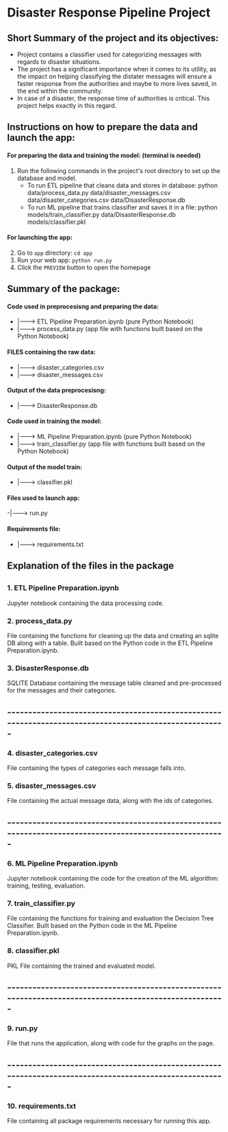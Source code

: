 # Disaster Response Pipeline Project

## Short Summary of the project and its objectives:

- Project contains a classifier used for categorizing messages with regards to disaster situations.
- The project has a significant importance when it comes to its utility, as the impact on helping classifying the distater messages will ensure a faster response from the authorities and maybe to more lives saved, in the end within the community.
- In case of a disaster, the response time of authorities is critical. This project helps exactly in this regard.


##  Instructions on how to prepare the data and launch the app:

#### For preparing the data and training the model: (terminal is needed)

1. Run the following commands in the project's root directory to set up the database and model.
    - To run ETL pipeline that cleans data and stores in database:
                                  python data/process_data.py data/disaster_messages.csv data/disaster_categories.csv data/DisasterResponse.db
    - To run ML pipeline that trains classifier and saves it in a file:
                                 python models/train_classifier.py data/DisasterResponse.db models/classifier.pkl


#### For launching the app:

2. Go to `app` directory: `cd app`
3. Run your web app: `python run.py`
4. Click the `PREVIEW` button to open the homepage



## Summary of the package:

#### Code used in preprocesisng and preparing the data:
- |---> ETL Pipeline Preparation.ipynb (pure Python Notebook)
- |---> process_data.py (app file with functions built based on the Python Notebook)

#### FILES containing the raw data:
- |---> disaster_categories.csv
- |---> disaster_messages.csv

#### Output of the data preprocesisng:
- |---> DisasterResponse.db


#### Code used in training the model:
- |---> ML Pipeline Preparation.ipynb (pure Python Notebook)
- |---> train_classifier.py (app file with functions built based on the Python Notebook)

#### Output of the model train:
- |---> classifier.pkl

#### Files used to launch app:
-|---> run.py

#### Requirements file:
- |---> requirements.txt


## Explanation of the files in the package

##

### 1. ETL Pipeline Preparation.ipynb
Jupyter notebook containing the data processing code.
### 2. process_data.py
File containing the functions for cleaning up the data and creating an sqlite DB along with a table. Built based on the Python code in the ETL Pipeline Preparation.ipynb.
### 3. DisasterResponse.db
SQLITE Database containing the message table cleaned and pre-processed for the messages and their categories.

## -------------------------------------------------------------------------------------------------------

### 4. disaster_categories.csv
File containing the types of categories each message falls into.
### 5. disaster_messages.csv
File containing the actual message data, along with the ids of categories.

## -------------------------------------------------------------------------------------------------------

### 6. ML Pipeline Preparation.ipynb
Jupyter notebook containing the code for the creation of the ML algorithm: training, testing, evaluation.
### 7. train_classifier.py
File containing the functions for training and evaluation the Decision Tree Classifier. Built based on the Python code in the ML Pipeline Preparation.ipynb.
### 8. classifier.pkl
PKL File containing the trained and evaluated model.

## -------------------------------------------------------------------------------------------------------

### 9. run.py
File that runs the application, along with code for the graphs on the page.

## -------------------------------------------------------------------------------------------------------

### 10. requirements.txt
File containing all package requirements necessary for running this app.
